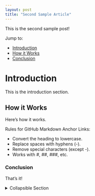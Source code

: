 ```yaml
---
layout: post
title: "Second Sample Article"
---
```

This is the second sample post!

Jump to:
- [Introduction](#introduction)
- [How it Works](#how-it-works)
- [Conclusion](#conclusion)

# Introduction
This is the introduction section.

## How it Works
Here’s how it works.

Rules for GitHub Markdown Anchor Links:
- Convert the heading to lowercase.
- Replace spaces with hyphens (-).
- Remove special characters (except -).
- Works with #, ##, ###, etc.

### Conclusion
That’s it!

<details>
  <summary>Collapsible Section</summary>

## Collapsible Section
This is the full section. Click the heading to collapse/expand.

</details>
